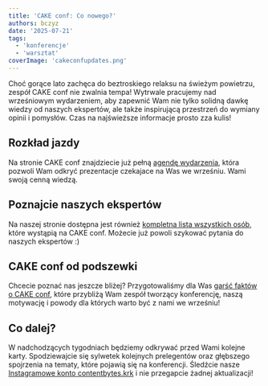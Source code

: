 ```yaml
---
title: 'CAKE conf: Co nowego?'
authors: bczyz
date: '2025-07-21'
tags:
  - 'konferencje'
  - 'warsztat'
coverImage: 'cakeconfupdates.png'
---
```


Choć gorące lato zachęca do beztroskiego relaksu na świeżym powietrzu, zespół
CAKE conf nie zwalnia tempa! Wytrwale pracujemy nad wrześniowym wydarzeniem, aby
zapewnić Wam nie tylko solidną dawkę wiedzy od naszych ekspertów, ale także
inspirującą przestrzeń do wymiany opinii i pomysłów. Czas na
najświeższe informacje prosto zza kulis!

<!-- truncate -->

## Rozkład jazdy

Na stronie CAKE conf znajdziecie już pełną
[agendę wydarzenia](https://cakeconf.contentbytes.pl/agenda), która pozwoli Wam
odkryć prezentacje czekajace na Was we wrześniu.
Wami swoją cenną wiedzą.

## Poznajcie naszych ekspertów

Na naszej stronie dostępna jest również
[kompletna lista wszystkich osób](https://cakeconf.contentbytes.pl/speaker),
które wystąpią na CAKE conf. Możecie już powoli szykować pytania do naszych
ekspertów :)

## CAKE conf od podszewki

Chcecie poznać nas jeszcze bliżej? Przygotowaliśmy dla Was
[garść faktów o CAKE conf](https://cakeconf.contentbytes.pl/about), które
przybliżą Wam zespół tworzący konferencję, naszą motywację i powody dla
których warto być z nami we wrześniu!

## Co dalej?

W nadchodzących tygodniach będziemy odkrywać przed Wami kolejne karty.
Spodziewajcie się sylwetek kolejnych prelegentów oraz głębszego spojrzenia na
tematy, które pojawią się na konferencji. Śledźcie nasze
[Instagramowe konto contentbytes.krk](https://www.instagram.com/contentbytes.krk/)
i nie przegapcie żadnej aktualizacji!
